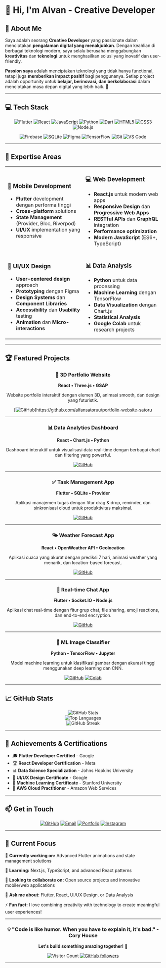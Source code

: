 # 👋 Hi, I'm Alvan - Creative Developer

<div align="center">
</div>

## 🚀 About Me

Saya adalah seorang **Creative Developer** yang passionate dalam menciptakan **pengalaman digital yang menakjubkan**. Dengan keahlian di berbagai teknologi modern, saya selalu berusaha menggabungkan **kreativitas** dan **teknologi** untuk menghasilkan solusi yang inovatif dan user-friendly.

**Passion saya** adalah menciptakan teknologi yang tidak hanya functional, tetapi juga **memberikan impact positif** bagi penggunanya. Setiap project adalah opportunity untuk **belajar, berinovasi, dan berkolaborasi** dalam menciptakan masa depan digital yang lebih baik. 🌟

---

## 💻 Tech Stack

<div align="center">
  
![Flutter](https://img.shields.io/badge/Flutter-%2302569B.svg?style=for-the-badge&logo=Flutter&logoColor=white)
![React](https://img.shields.io/badge/react-%2320232a.svg?style=for-the-badge&logo=react&logoColor=%2361DAFB)
![JavaScript](https://img.shields.io/badge/javascript-%23323330.svg?style=for-the-badge&logo=javascript&logoColor=%23F7DF1E)
![Python](https://img.shields.io/badge/python-3670A0?style=for-the-badge&logo=python&logoColor=ffdd54)
![Dart](https://img.shields.io/badge/dart-%230175C2.svg?style=for-the-badge&logo=dart&logoColor=white)
![HTML5](https://img.shields.io/badge/html5-%23E34F26.svg?style=for-the-badge&logo=html5&logoColor=white)
![CSS3](https://img.shields.io/badge/css3-%231572B6.svg?style=for-the-badge&logo=css3&logoColor=white)
![Node.js](https://img.shields.io/badge/node.js-6DA55F?style=for-the-badge&logo=node.js&logoColor=white)

</div>

<div align="center">
  
![Firebase](https://img.shields.io/badge/firebase-%23039BE5.svg?style=for-the-badge&logo=firebase)
![SQLite](https://img.shields.io/badge/sqlite-%2307405e.svg?style=for-the-badge&logo=sqlite&logoColor=white)
![Figma](https://img.shields.io/badge/figma-%23F24E1E.svg?style=for-the-badge&logo=figma&logoColor=white)
![TensorFlow](https://img.shields.io/badge/TensorFlow-%23FF6F00.svg?style=for-the-badge&logo=TensorFlow&logoColor=white)
![Git](https://img.shields.io/badge/git-%23F05033.svg?style=for-the-badge&logo=git&logoColor=white)
![VS Code](https://img.shields.io/badge/Visual%20Studio%20Code-0078d7.svg?style=for-the-badge&logo=visual-studio-code&logoColor=white)

</div>

---

## 🎯 Expertise Areas

<table>
<tr>
<td width="50%">

### 📱 Mobile Development
- **Flutter** development dengan performa tinggi
- **Cross-platform** solutions
- **State Management** (Provider, Bloc, Riverpod)
- **UI/UX** implementation yang responsive

</td>
<td width="50%">

### 💻 Web Development
- **React.js** untuk modern web apps
- **Responsive Design** dan **Progressive Web Apps**
- **RESTful APIs** dan **GraphQL** integration
- **Performance optimization**
- **Modern JavaScript** (ES6+, TypeScript)

</td>
</tr>
<tr>
<td width="50%">

### 🎨 UI/UX Design
- **User-centered design** approach
- **Prototyping** dengan Figma
- **Design Systems** dan **Component Libraries**
- **Accessibility** dan **Usability** testing
- **Animation** dan **Micro-interactions**

</td>
<td width="50%">

### 📊 Data Analysis
- **Python** untuk data processing
- **Machine Learning** dengan TensorFlow
- **Data Visualization** dengan Chart.js
- **Statistical Analysis**
- **Google Colab** untuk research projects

</td>
</tr>
</table>

---

## 🏆 Featured Projects

<div align="center">

### 🎨 3D Portfolio Website
**React • Three.js • GSAP**

Website portfolio interaktif dengan elemen 3D, animasi smooth, dan design yang futuristik.

[![GitHub](https://img.shields.io/badge/GitHub-100000?style=for-the-badge&logo=github&logoColor=white)]https://github.com/alfansatoruu/portfolio-website-satoru


---

### 📊 Data Analytics Dashboard
**React • Chart.js • Python**

Dashboard interaktif untuk visualisasi data real-time dengan berbagai chart dan filtering yang powerful.

[![GitHub](https://img.shields.io/badge/GitHub-100000?style=for-the-badge&logo=github&logoColor=white)](https://github.com/alvan/project2)

---

### ✅ Task Management App
**Flutter • SQLite • Provider**

Aplikasi manajemen tugas dengan fitur drag & drop, reminder, dan sinkronisasi cloud untuk produktivitas maksimal.

[![GitHub](https://img.shields.io/badge/GitHub-100000?style=for-the-badge&logo=github&logoColor=white)](https://github.com/alvan/project3)

---

### 🌤️ Weather Forecast App
**React • OpenWeather API • Geolocation**

Aplikasi cuaca yang akurat dengan prediksi 7 hari, animasi weather yang menarik, dan location-based forecast.

[![GitHub](https://img.shields.io/badge/GitHub-100000?style=for-the-badge&logo=github&logoColor=white)](https://github.com/alfansatoruu)

---

### 💬 Real-time Chat App
**Flutter • Socket.IO • Node.js**

Aplikasi chat real-time dengan fitur grup chat, file sharing, emoji reactions, dan end-to-end encryption.

[![GitHub](https://img.shields.io/badge/GitHub-100000?style=for-the-badge&logo=github&logoColor=white)](https://github.com/alfansatoruu)

---

### 🤖 ML Image Classifier
**Python • TensorFlow • Jupyter**

Model machine learning untuk klasifikasi gambar dengan akurasi tinggi menggunakan deep learning dan CNN.

[![GitHub](https://img.shields.io/badge/GitHub-100000?style=for-the-badge&logo=github&logoColor=white)](https://github.com/alfansatoruu)
[![Colab](https://img.shields.io/badge/Colab-F9AB00?style=for-the-badge&logo=googlecolab&color=525252)](https://colab.research.google.com/drive/1abc123def456)

---

</div>

## 📈 GitHub Stats

<div align="center">
  <img src="https://github-readme-stats.vercel.app/api?username=alvan&show_icons=true&theme=tokyonight&hide_border=true&bg_color=0D1117&title_color=00FFFF&icon_color=00FFFF&text_color=FFFFFF" alt="GitHub Stats" />
</div>

<div align="center">
  <img src="https://github-readme-stats.vercel.app/api/top-langs/?username=alvan&layout=compact&theme=tokyonight&hide_border=true&bg_color=0D1117&title_color=00FFFF&text_color=FFFFFF" alt="Top Languages" />
</div>

<div align="center">
  <img src="https://github-readme-streak-stats.herokuapp.com/?user=alvan&theme=tokyonight&hide_border=true&background=0D1117&stroke=00FFFF&ring=00FFFF&fire=FF6B6B&currStreakLabel=00FFFF" alt="GitHub Streak" />
</div>

---

## 🏅 Achievements & Certifications

- 🎓 **Flutter Developer Certified** - Google
- 🏆 **React Developer Certification** - Meta
- 📊 **Data Science Specialization** - Johns Hopkins University
- 🎨 **UI/UX Design Certificate** - Google
- 🤖 **Machine Learning Certificate** - Stanford University
- 🚀 **AWS Cloud Practitioner** - Amazon Web Services

---

## 📫 Get in Touch

<div align="center">

[![GitHub](https://img.shields.io/badge/GitHub-100000?style=for-the-badge&logo=github&logoColor=white)](https://github.com/alvan)
[![Email](https://img.shields.io/badge/Email-D14836?style=for-the-badge&logo=gmail&logoColor=white)](mailto:alvan.developer@gmail.com)
[![Portfolio](https://img.shields.io/badge/Portfolio-FF5722?style=for-the-badge&logo=todoist&logoColor=white)](https://alvan-portfolio.netlify.app)
[![Instagram](https://img.shields.io/badge/Instagram-E4405F?style=for-the-badge&logo=instagram&logoColor=white)](https://instagram.com/alvan.dev)

</div>

---

## 🎯 Current Focus

🔭 **Currently working on:** Advanced Flutter animations and state management solutions

🌱 **Learning:** Next.js, TypeScript, and advanced React patterns

👯 **Looking to collaborate on:** Open source projects and innovative mobile/web applications

💬 **Ask me about:** Flutter, React, UI/UX Design, or Data Analysis

⚡ **Fun fact:** I love combining creativity with technology to create meaningful user experiences!

---

<div align="center">
  
### 💡 "Code is like humor. When you have to explain it, it's bad." - Cory House

**Let's build something amazing together!** 🚀

![Visitor Count](https://komarev.com/ghpvc/?username=alvan&label=Profile%20views&color=0e75b6&style=flat)
[![GitHub followers](https://img.shields.io/github/followers/alvan?label=Follow&style=social)](https://github.com/alvan)

</div>

---


